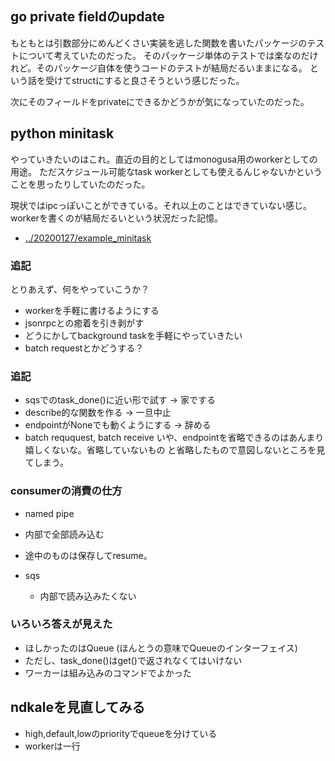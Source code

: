 ## go private fieldのupdate

もともとは引数部分にめんどくさい実装を逃した関数を書いたパッケージのテストについて考えていたのだった。
そのパッケージ単体のテストでは楽なのだけれど。そのパッケージ自体を使うコードのテストが結局だるいままになる。
という話を受けてstructにすると良さそうという感じだった。

次にそのフィールドをprivateにできるかどうかが気になっていたのだった。

## python minitask

やっていきたいのはこれ。直近の目的としてはmonogusa用のworkerとしての用途。
ただスケジュール可能なtask workerとしても使えるんじゃないかということを思ったりしていたのだった。

現状ではipcっぽいことができている。それ以上のことはできていない感じ。
workerを書くのが結局だるいという状況だった記憶。

- [../20200127/example_minitask](../20200127/example_minitask)

### 追記

とりあえず、何をやっていこうか？

- workerを手軽に書けるようにする
- jsonrpcとの癒着を引き剥がす
- どうにかしてbackground taskを手軽にやっていきたい
- batch requestとかどうする？

### 追記

- sqsでのtask_done()に近い形で試す -> 家でする
- describe的な関数を作る -> 一旦中止
- endpointがNoneでも動くようにする -> 辞める
- batch reququest, batch receive
いや、endpointを省略できるのはあんまり嬉しくないな。省略していないもの
と省略したもので意図しないところを見てしまう。

### consumerの消費の仕方

- named pipe

 - 内部で全部読み込む
 - 途中のものは保存してresume。

- sqs

  - 内部で読み込みたくない

### いろいろ答えが見えた

- ほしかったのはQueue (ほんとうの意味でQueueのインターフェイス)
- ただし、task_done()はget()で返されなくてはいけない
- ワーカーは組み込みのコマンドでよかった

## ndkaleを見直してみる

- high,default,lowのpriorityでqueueを分けている
- workerは一行

